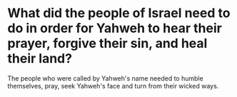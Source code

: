 # What did the people of Israel need to do in order for Yahweh to hear their prayer, forgive their sin, and heal their land?

The people who were called by Yahweh's name needed to humble themselves, pray, seek Yahweh's face and turn from their wicked ways. 